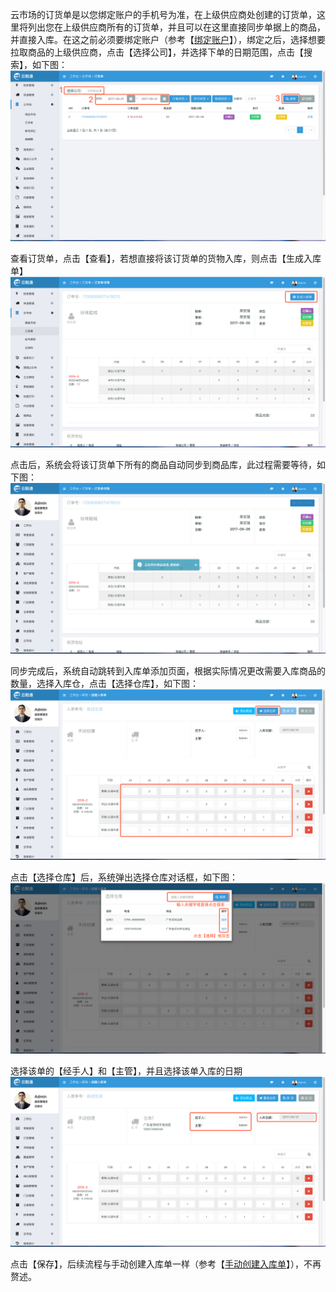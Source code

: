 云市场的订货单是以您绑定账户的手机号为准，在上级供应商处创建的订货单，这里将列出您在上级供应商所有的订货单，并且可以在这里直接同步单据上的商品，并直接入库。在这之前必须要绑定账户（参考【[绑定账户](/yun-shi-chang/di-yi-bu-ff1a-bang-ding-zhang-hu.md)】），绑定之后，选择想要拉取商品的上级供应商，点击【选择公司】，并选择下单的日期范围，点击【搜索】，如下图：![](/assets/ysc-5.png)

查看订货单，点击【查看】，若想直接将该订货单的货物入库，则点击【生成入库单】![](/assets/ysc-7.png)

点击后，系统会将该订货单下所有的商品自动同步到商品库，此过程需要等待，如下图：![](/assets/ysc-8.png)

同步完成后，系统自动跳转到入库单添加页面，根据实际情况更改需要入库商品的数量，选择入库仓，点击【选择仓库】，如下图：![](/assets/ysc-9.png)

点击【选择仓库】后，系统弹出选择仓库对话框，如下图：![](/assets/ysc-10.png)

选择该单的【经手人】和【主管】，并且选择该单入库的日期![](/assets/ysc-11.png)

点击【保存】，后续流程与手动创建入库单一样（参考【[手动创建入库单](/创建入库单—手动创建.md)】），不再赘述。

